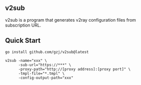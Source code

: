 ## v2sub

v2sub is a program that generates v2ray configuration files from subscription URL.

## Quick Start
```
go install github.com/gzj/v2sub@latest

v2sub -name="xxx" \
      -sub-url="https://***" \
      -proxy-path="http://[proxy address]:[proxy port]" \
      -tmpl-file="*.tmpl" \
      -config-output-path="xxx"
```
